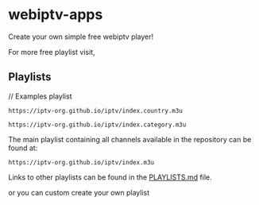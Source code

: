 # webiptv-apps
Create your own simple free webiptv player! 

For more free playlist visit, 

## Playlists
// Examples playlist
```
https://iptv-org.github.io/iptv/index.country.m3u
```
```
https://iptv-org.github.io/iptv/index.category.m3u
```


The main playlist containing all channels available in the repository can be found at:

```
https://iptv-org.github.io/iptv/index.m3u
```

Links to other playlists can be found in the [PLAYLISTS.md](https://github.com/iptv-org/iptv/blob/master/PLAYLISTS.md) file.

or you can custom create your own playlist


